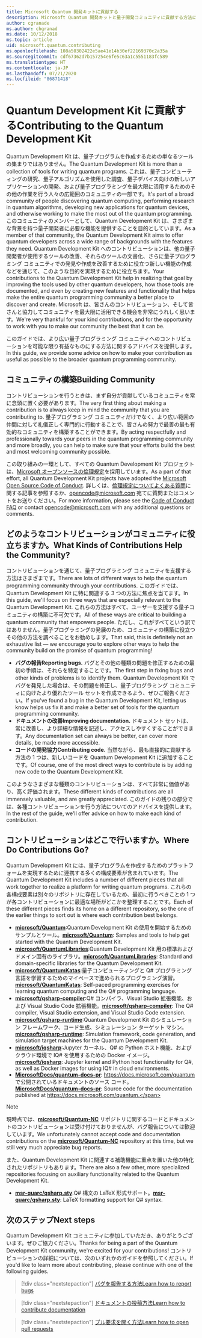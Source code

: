 ```yaml
---
title: Microsoft Quantum 開発キットに貢献する
description: Microsoft Quantum 開発キットと量子開発コミュニティに貢献する方法について説明します。
author: cgranade
ms.author: chgranad
ms.date: 10/12/2018
ms.topic: article
uid: microsoft.quantum.contributing
ms.openlocfilehash: 108a50302422e5ae41e14b30ef22169370c2a35a
ms.sourcegitcommit: cdf67362d7b157254e6fe5c63a1c5551183fc589
ms.translationtype: HT
ms.contentlocale: ja-JP
ms.lasthandoff: 07/21/2020
ms.locfileid: "86871418"
---
```

# <a name="contributing-to-the-quantum-development-kit"></a><span data-ttu-id="acab6-103">Quantum Development Kit に貢献する</span><span class="sxs-lookup"><span data-stu-id="acab6-103">Contributing to the Quantum Development Kit</span></span>

<span data-ttu-id="acab6-104">Quantum Development Kit は、量子プログラムを作成するための単なるツールの集まりではありません。</span><span class="sxs-lookup"><span data-stu-id="acab6-104">The Quantum Development Kit is more than a collection of tools for writing quantum programs.</span></span>
<span data-ttu-id="acab6-105">これは、量子コンピューティングの研究、量子アルゴリズムを使用した調査、量子デバイス向けの新しいアプリケーションの開発、および量子プログラミングを最大限に活用するためのその他の作業を行う人々の広範囲のコミュニティの一部です。</span><span class="sxs-lookup"><span data-stu-id="acab6-105">It's part of a broad community of people discovering quantum computing, performing research in quantum algorithms, developing new applications for quantum devices, and otherwise working to make the most out of the quantum programming.</span></span>
<span data-ttu-id="acab6-106">このコミュニティのメンバーとして、Quantum Development Kit は、さまざまな背景を持つ量子開発者に必要な機能を提供することを目的としています。</span><span class="sxs-lookup"><span data-stu-id="acab6-106">As a member of that community, the Quantum Development Kit aims to offer quantum developers across a wide range of backgrounds with the features they need.</span></span>
<span data-ttu-id="acab6-107">Quantum Development Kit へのコントリビューションは、他の量子開発者が使用するツールの改善、それらのツールの文書化、さらに量子プログラミング コミュニティでの発見や作成を改善するために役立つ新しい機能の作成などを通じて、このような目的を実現するために役立ちます。</span><span class="sxs-lookup"><span data-stu-id="acab6-107">Your contributions to the Quantum Development Kit help in realizing that goal by improving the tools used by other quantum developers, how those tools are documented, and even by creating new features and functionality that helps make the entire quantum programming community a better place to discover and create.</span></span>
<span data-ttu-id="acab6-108">Microsoft は、皆さんのコントリビューション、そして皆さんと協力してコミュニティを最大限に活用できる機会を非常にうれしく思います。</span><span class="sxs-lookup"><span data-stu-id="acab6-108">We're very thankful for your kind contributions, and for the opportunity to work with you to make our community the best that it can be.</span></span>

<span data-ttu-id="acab6-109">このガイドでは、より広い量子プログラミング コミュニティへのコントリビューションを可能な限り有益なものにする方法に関するアドバイスを提供します。</span><span class="sxs-lookup"><span data-stu-id="acab6-109">In this guide, we provide some advice on how to make your contribution as useful as possible to the broader quantum programming community.</span></span>

## <a name="building-community"></a><span data-ttu-id="acab6-110">コミュニティの構築</span><span class="sxs-lookup"><span data-stu-id="acab6-110">Building Community</span></span>

<span data-ttu-id="acab6-111">コントリビューションを行うときは、まず自分が貢献しているコミュニティを常に念頭に置く必要があります。</span><span class="sxs-lookup"><span data-stu-id="acab6-111">The very first thing about making a contribution is to always keep in mind the community that you are contributing to.</span></span>
<span data-ttu-id="acab6-112">量子プログラミング コミュニティだけでなく、より広い範囲の仲間に対して礼儀正しく専門的に行動することで、皆さんの努力で最善の最も有効的なコミュニティを構築することができます。</span><span class="sxs-lookup"><span data-stu-id="acab6-112">By acting respectfully and professionally towards your peers in the quantum programming community and more broadly, you can help to make sure that your efforts build the best and most welcoming community possible.</span></span>

<span data-ttu-id="acab6-113">この取り組みの一環として、すべての Quantum Development Kit プロジェクトは、[Microsoft オープンソースの倫理規定](https://opensource.microsoft.com/codeofconduct/)を採用しています。</span><span class="sxs-lookup"><span data-stu-id="acab6-113">As a part of that effort, all Quantum Development Kit projects have adopted the [Microsoft Open Source Code of Conduct](https://opensource.microsoft.com/codeofconduct/).</span></span>
<span data-ttu-id="acab6-114">詳しくは、[倫理規定についてよくある質問](https://opensource.microsoft.com/codeofconduct/faq/)に関する記事を参照するか、[opencode@microsoft.com](mailto:opencode@microsoft.com) 宛てに質問またはコメントをお送りください。</span><span class="sxs-lookup"><span data-stu-id="acab6-114">For more information, please see the [Code of Conduct FAQ](https://opensource.microsoft.com/codeofconduct/faq/) or contact [opencode@microsoft.com](mailto:opencode@microsoft.com) with any additional questions or comments.</span></span>

## <a name="what-kinds-of-contributions-help-the-community"></a><span data-ttu-id="acab6-115">どのようなコントリビューションがコミュニティに役立ちますか。</span><span class="sxs-lookup"><span data-stu-id="acab6-115">What Kinds of Contributions Help the Community?</span></span>

<span data-ttu-id="acab6-116">コントリビューションを通じて、量子プログラミング コミュニティを支援する方法はさまざまです。</span><span class="sxs-lookup"><span data-stu-id="acab6-116">There are lots of different ways to help the quantum programming community through your contributions.</span></span>
<span data-ttu-id="acab6-117">このガイドでは、Quantum Development Kit に特に関連する 3 つの方法に焦点を当てます。</span><span class="sxs-lookup"><span data-stu-id="acab6-117">In this guide, we'll focus on three ways that are especially relevant to the Quantum Development Kit.</span></span>
<span data-ttu-id="acab6-118">これらの方法はすべて、ユーザーを支援する量子コミュニティの構築に不可欠です。</span><span class="sxs-lookup"><span data-stu-id="acab6-118">All of these ways are critical to building a quantum community that empowers people.</span></span>
<span data-ttu-id="acab6-119">ただし、これがすべてという訳ではありません。量子プログラミングの発展のため、コミュニティの構築に役立つその他の方法を調べることをお勧めします。</span><span class="sxs-lookup"><span data-stu-id="acab6-119">That said, this is definitely not an exhaustive list — we encourage you to explore other ways to help the community build on the promise of quantum programming!</span></span>

- <span data-ttu-id="acab6-120">**バグの報告**</span><span class="sxs-lookup"><span data-stu-id="acab6-120">**Reporting bugs.**</span></span> <span data-ttu-id="acab6-121">バグとその他の種類の問題を修正するための最初の手順は、それらを特定することです。</span><span class="sxs-lookup"><span data-stu-id="acab6-121">The first step in fixing bugs and other kinds of problems is to identify them.</span></span> <span data-ttu-id="acab6-122">Quantum Development Kit でバグを発見した場合は、その問題を修正し、量子プログラミング コミュニティに向けたより優れたツール セットを作成できるよう、ぜひご報告ください。</span><span class="sxs-lookup"><span data-stu-id="acab6-122">If you've found a bug in the Quantum Development Kit, letting us know helps us fix it and make a better set of tools for the quantum programming community.</span></span>
- <span data-ttu-id="acab6-123">**ドキュメントの改善**</span><span class="sxs-lookup"><span data-stu-id="acab6-123">**Improving documentation.**</span></span> <span data-ttu-id="acab6-124">ドキュメント セットは、常に改善し、より詳細な情報を記述し、アクセスしやすくすることができます。</span><span class="sxs-lookup"><span data-stu-id="acab6-124">Any documentation set can always be better, can cover more details, be made more accessible.</span></span>
- <span data-ttu-id="acab6-125">**コードの開発協力**</span><span class="sxs-lookup"><span data-stu-id="acab6-125">**Contributing code.**</span></span> <span data-ttu-id="acab6-126">当然ながら、最も直接的に貢献する方法の 1 つは、新しいコードを Quantum Development Kit に追加することです。</span><span class="sxs-lookup"><span data-stu-id="acab6-126">Of course, one of the most direct ways to contribute is by adding new code to the Quantum Development Kit.</span></span>

<span data-ttu-id="acab6-127">このようなさまざまな種類のコントリビューションは、すべて非常に価値があり、高く評価されます。</span><span class="sxs-lookup"><span data-stu-id="acab6-127">These different kinds of contributions are all immensely valuable, and are greatly appreciated.</span></span>
<span data-ttu-id="acab6-128">このガイドの残りの部分では、各種コントリビューションを行う方法についてのアドバイスを提供します。</span><span class="sxs-lookup"><span data-stu-id="acab6-128">In the rest of the guide, we'll offer advice on how to make each kind of contribution.</span></span>

## <a name="where-do-contributions-go"></a><span data-ttu-id="acab6-129">コントリビューションはどこで行いますか。</span><span class="sxs-lookup"><span data-stu-id="acab6-129">Where Do Contributions Go?</span></span>

<span data-ttu-id="acab6-130">Quantum Development Kit には、量子プログラムを作成するためのプラットフォームを実現するために連携する多くの構成要素が含まれています。</span><span class="sxs-lookup"><span data-stu-id="acab6-130">The Quantum Development Kit includes a number of different pieces that all work together to realize a platform for writing quantum programs.</span></span>
<span data-ttu-id="acab6-131">これらの各構成要素は別々のリポジトリに存在しているため、最初に行うべきことの 1 つが各コントリビューションに最適な場所がどこかを整理することです。</span><span class="sxs-lookup"><span data-stu-id="acab6-131">Each of these different pieces finds its home on a different repository, so the one of the earlier things to sort out is where each contribution best belongs.</span></span>

- <span data-ttu-id="acab6-132">[**microsoft/Quantum**](https://github.com/Microsoft/Quantum):Quantum Development Kit の使用を開始するためのサンプルとツール。</span><span class="sxs-lookup"><span data-stu-id="acab6-132">[**microsoft/Quantum**](https://github.com/Microsoft/Quantum): Samples and tools to help get started with the Quantum Development Kit.</span></span>
- <span data-ttu-id="acab6-133">[**microsoft/QuantumLibraries**](https://github.com/Microsoft/QuantumLibraries):Quantum Development Kit 用の標準およびドメイン固有のライブラリ。</span><span class="sxs-lookup"><span data-stu-id="acab6-133">[**microsoft/QuantumLibraries**](https://github.com/Microsoft/QuantumLibraries): Standard and domain-specific libraries for the Quantum Development Kit.</span></span>
- <span data-ttu-id="acab6-134">[**microsoft/QuantumKatas**](https://github.com/Microsoft/QuantumKatas):量子コンピューティングと Q# プログラミング言語を学習するためのマイペースで進められるプログラミング演習。</span><span class="sxs-lookup"><span data-stu-id="acab6-134">[**microsoft/QuantumKatas**](https://github.com/Microsoft/QuantumKatas): Self-paced programming exercises for learning quantum computing and the Q# programming language.</span></span>
- <span data-ttu-id="acab6-135">[**microsoft/qsharp-compiler**](https://github.com/microsoft/qsharp-compiler):Q# コンパイラ、Visual Studio 拡張機能、および Visual Studio Code 拡張機能。</span><span class="sxs-lookup"><span data-stu-id="acab6-135">[**microsoft/qsharp-compiler**](https://github.com/microsoft/qsharp-compiler): The Q# compiler, Visual Studio extension, and Visual Studio Code extension.</span></span>
- <span data-ttu-id="acab6-136">[**microsoft/qsharp-runtime**](https://github.com/microsoft/qsharp-runtime):Quantum Development Kit のシミュレーション フレームワーク、コード生成、シミュレーション ターゲット マシン。</span><span class="sxs-lookup"><span data-stu-id="acab6-136">[**microsoft/qsharp-runtime**](https://github.com/microsoft/qsharp-runtime): Simulation framework, code generation, and simulation target machines for the Quantum Development Kit.</span></span>
- <span data-ttu-id="acab6-137">[**microsoft/iqsharp**](https://github.com/microsoft/iqsharp):Jupyter カーネル、Q# の Python ホスト機能、およびクラウド環境で IQ# を使用するための Docker イメージ。</span><span class="sxs-lookup"><span data-stu-id="acab6-137">[**microsoft/iqsharp**](https://github.com/microsoft/iqsharp): Jupyter kernel and Python host functionality for Q#, as well as Docker images for using IQ# in cloud environments.</span></span>
- <span data-ttu-id="acab6-138">[**MicrosoftDocs/quantum-docs-pr**](https://github.com/MicrosoftDocs/quantum-docs-pr): https://docs.microsoft.com/quantum で公開されているドキュメントのソース コード。</span><span class="sxs-lookup"><span data-stu-id="acab6-138">[**MicrosoftDocs/quantum-docs-pr**](https://github.com/MicrosoftDocs/quantum-docs-pr): Source code for the documentation published at https://docs.microsoft.com/quantum.</span></span>

> [!NOTE]
> <span data-ttu-id="acab6-139">現時点では、[**microsoft/Quantum-NC**](https://github.com/microsoft/Quantum-NC) リポジトリに関するコードとドキュメントのコントリビューションは受け付けておりませんが、バグ報告については歓迎しています。</span><span class="sxs-lookup"><span data-stu-id="acab6-139">We unfortunately cannot accept code and documentation contributions on the [**microsoft/Quantum-NC**](https://github.com/microsoft/Quantum-NC) repository at this time, but we still very much appreciate bug reports.</span></span>

<span data-ttu-id="acab6-140">また、Quantum Development Kit に関連する補助機能に重点を置いた他の特化されたリポジトリもあります。</span><span class="sxs-lookup"><span data-stu-id="acab6-140">There are also a few other, more specialized repositories focusing on auxiliary functionality related to the Quantum Development Kit.</span></span>

- <span data-ttu-id="acab6-141">[**msr-quarc/qsharp.sty**](https://github.com/msr-quarc/qsharp.sty):Q# 構文の LaTeX 形式サポート。</span><span class="sxs-lookup"><span data-stu-id="acab6-141">[**msr-quarc/qsharp.sty**](https://github.com/msr-quarc/qsharp.sty): LaTeX formatting support for Q# syntax.</span></span>

## <a name="next-steps"></a><span data-ttu-id="acab6-142">次のステップ</span><span class="sxs-lookup"><span data-stu-id="acab6-142">Next steps</span></span>

<span data-ttu-id="acab6-143">Quantum Development Kit コミュニティに参加していただき、ありがとうございます。ぜひご協力ください。</span><span class="sxs-lookup"><span data-stu-id="acab6-143">Thanks for being a part of the Quantum Development Kit community, we're excited for your contributions!</span></span>
<span data-ttu-id="acab6-144">コントリビューションの詳細については、次のいずれかのガイドを参照してください。</span><span class="sxs-lookup"><span data-stu-id="acab6-144">If you'd like to learn more about contributing, please continue with one of the following guides.</span></span>

> [!div class="nextstepaction"]
> [<span data-ttu-id="acab6-145">バグを報告する方法</span><span class="sxs-lookup"><span data-stu-id="acab6-145">Learn how to report bugs</span></span>](xref:microsoft.quantum.contributing.reporting)

> [!div class="nextstepaction"]
> [<span data-ttu-id="acab6-146">ドキュメントの投稿方法</span><span class="sxs-lookup"><span data-stu-id="acab6-146">Learn how to contribute documentation</span></span>](xref:microsoft.quantum.contributing.docs)

> [!div class="nextstepaction"]
> [<span data-ttu-id="acab6-147">プル要求を開く方法</span><span class="sxs-lookup"><span data-stu-id="acab6-147">Learn how to open pull requests</span></span>](xref:microsoft.quantum.contributing.pulls)
